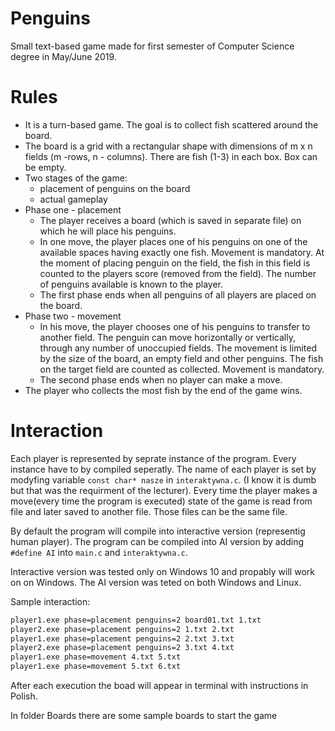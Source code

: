 # Penguins
Small text-based game made for first semester of Computer Science degree in May/June 2019.
# Rules
- It is a turn-based game. The goal is to collect fish scattered around the board.
- The board is a grid with a rectangular shape with dimensions of m x n fields (m -rows, n - columns). There are fish (1-3) in each box. Box can be empty.
- Two stages of the game:
  - placement of penguins on the board
  - actual gameplay
- Phase one - placement
  - The player receives a board (which is saved in separate file) on which he will place his penguins.
  - In one move, the player places one of his penguins on one of the available spaces having exactly one fish. Movement is mandatory. At the moment of placing penguin on the field, the fish in this field is counted to the players score (removed from the field). The number of penguins available is known to the player.
  - The first phase ends when all penguins of all players are placed on the board.
- Phase two - movement
  - In his move, the player chooses one of his penguins to transfer to another field. The penguin can move horizontally or vertically, through any number of unoccupied fields. The movement is limited by the size of the board, an empty field and other penguins. The fish on the target field are counted as collected. Movement is mandatory.
  - The second phase ends when no player can make a move.
- The player who collects the most fish by the end of the game wins.
# Interaction
Each player is represented by seprate instance of the program. Every instance have to by compiled seperatly. The name of each player is set by modyfing variable `const char* nasze` in `interaktywna.c`. (I know it is dumb but that was the requirment of the lecturer).
Every time the player makes a move(every time the program is executed) state of the game is read from file and later saved to another file. Those files can be the same file.

By default the program will compile into interactive version (representig human player). The program can be compiled into AI version by adding `#define AI` into `main.c` and `interaktywna.c`.

Interactive version was tested only on Windows 10 and propably will work on on Windows. The AI version was teted on both Windows and Linux.

Sample interaction:

```bash
player1.exe phase=placement penguins=2 board01.txt 1.txt
player2.exe phase=placement penguins=2 1.txt 2.txt
player1.exe phase=placement penguins=2 2.txt 3.txt
player2.exe phase=placement penguins=2 3.txt 4.txt
player1.exe phase=movement 4.txt 5.txt
player1.exe phase=movement 5.txt 6.txt
```

After each execution the boad will appear in terminal with instructions in Polish.

In folder Boards there are some sample boards to start the game
